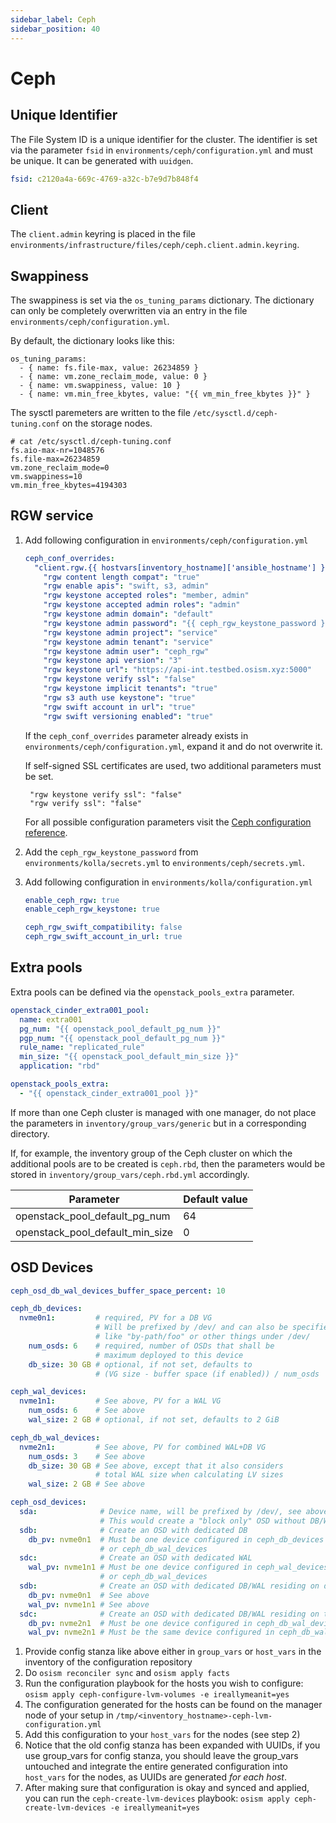 ```yaml
---
sidebar_label: Ceph
sidebar_position: 40
---
```


# Ceph

## Unique Identifier

The File System ID is a unique identifier for the cluster.
The identifier is set via the parameter `fsid` in `environments/ceph/configuration.yml`
and must be unique. It can be generated with `uuidgen`.

```yaml title="environments/ceph/configuration.yml"
fsid: c2120a4a-669c-4769-a32c-b7e9d7b848f4
```

## Client

The `client.admin` keyring is placed in the file `environments/infrastructure/files/ceph/ceph.client.admin.keyring`.

## Swappiness

The swappiness is set via the `os_tuning_params` dictionary. The dictionary can
only be completely overwritten via an entry in the file `environments/ceph/configuration.yml`.

By default, the dictionary looks like this:

```
os_tuning_params:
  - { name: fs.file-max, value: 26234859 }
  - { name: vm.zone_reclaim_mode, value: 0 }
  - { name: vm.swappiness, value: 10 }
  - { name: vm.min_free_kbytes, value: "{{ vm_min_free_kbytes }}" }
```

The sysctl paremeters are written to the file `/etc/sysctl.d/ceph-tuning.conf`
on the storage nodes.

```
# cat /etc/sysctl.d/ceph-tuning.conf
fs.aio-max-nr=1048576
fs.file-max=26234859
vm.zone_reclaim_mode=0
vm.swappiness=10
vm.min_free_kbytes=4194303
```

## RGW service

1. Add following configuration in `environments/ceph/configuration.yml`

   ```yaml
   ceph_conf_overrides:
     "client.rgw.{{ hostvars[inventory_hostname]['ansible_hostname'] }}.rgw0":
       "rgw content length compat": "true"
       "rgw enable apis": "swift, s3, admin"
       "rgw keystone accepted roles": "member, admin"
       "rgw keystone accepted admin roles": "admin"
       "rgw keystone admin domain": "default"
       "rgw keystone admin password": "{{ ceph_rgw_keystone_password }}"
       "rgw keystone admin project": "service"
       "rgw keystone admin tenant": "service"
       "rgw keystone admin user": "ceph_rgw"
       "rgw keystone api version": "3"
       "rgw keystone url": "https://api-int.testbed.osism.xyz:5000"
       "rgw keystone verify ssl": "false"
       "rgw keystone implicit tenants": "true"
       "rgw s3 auth use keystone": "true"
       "rgw swift account in url": "true"
       "rgw swift versioning enabled": "true"
   ```

   If the `ceph_conf_overrides` parameter already exists in `environments/ceph/configuration.yml`,
   expand it and do not overwrite it.

   If self-signed SSL certificates are used, two additional parameters must be set.

   ```
    "rgw keystone verify ssl": "false"
    "rgw verify ssl": "false"
   ```

   For all possible configuration parameters visit the
   [Ceph configuration reference](https://docs.ceph.com/en/quincy/radosgw/config-ref/).

2. Add the `ceph_rgw_keystone_password` from `environments/kolla/secrets.yml` to
   `environments/ceph/secrets.yml`.

3. Add following configuration in `environments/kolla/configuration.yml`

   ```yaml
   enable_ceph_rgw: true
   enable_ceph_rgw_keystone: true

   ceph_rgw_swift_compatibility: false
   ceph_rgw_swift_account_in_url: true
   ```

## Extra pools

Extra pools can be defined via the `openstack_pools_extra` parameter.

```yaml title="inventory/group_vars/generic/ceph.yml"
openstack_cinder_extra001_pool:
  name: extra001
  pg_num: "{{ openstack_pool_default_pg_num }}"
  pgp_num: "{{ openstack_pool_default_pg_num }}"
  rule_name: "replicated_rule"
  min_size: "{{ openstack_pool_default_min_size }}"
  application: "rbd"

openstack_pools_extra:
  - "{{ openstack_cinder_extra001_pool }}"
```

If more than one Ceph cluster is managed with one manager, do not place the
parameters in `inventory/group_vars/generic` but in a corresponding directory.

If, for example, the inventory group of the Ceph cluster on which the additional
pools are to be created is `ceph.rbd`, then the parameters would be stored in
`inventory/group_vars/ceph.rbd.yml` accordingly.

| Parameter                       | Default value |
|---------------------------------|---------------|
| openstack_pool_default_pg_num   | 64            |
| openstack_pool_default_min_size | 0             |

## OSD Devices

```yaml
ceph_osd_db_wal_devices_buffer_space_percent: 10
```

```yaml
ceph_db_devices:
  nvme0n1:         # required, PV for a DB VG
                   # Will be prefixed by /dev/ and can also be specified
                   # like "by-path/foo" or other things under /dev/
    num_osds: 6    # required, number of OSDs that shall be
                   # maximum deployed to this device
    db_size: 30 GB # optional, if not set, defaults to
                   # (VG size - buffer space (if enabled)) / num_osds
```

```yaml
ceph_wal_devices:
  nvme1n1:         # See above, PV for a WAL VG
    num_osds: 6    # See above
    wal_size: 2 GB # optional, if not set, defaults to 2 GiB
```

```yaml
ceph_db_wal_devices:
  nvme2n1:         # See above, PV for combined WAL+DB VG
    num_osds: 3    # See above
    db_size: 30 GB # See above, except that it also considers
                   # total WAL size when calculating LV sizes
    wal_size: 2 GB # See above
```

```yaml
ceph_osd_devices:
  sda:              # Device name, will be prefixed by /dev/, see above conventions
                    # This would create a "block only" OSD without DB/WAL
  sdb:              # Create an OSD with dedicated DB
    db_pv: nvme0n1  # Must be one device configured in ceph_db_devices
                    # or ceph_db_wal_devices
  sdc:              # Create an OSD with dedicated WAL
    wal_pv: nvme1n1 # Must be one device configured in ceph_wal_devices
                    # or ceph_db_wal_devices
  sdb:              # Create an OSD with dedicated DB/WAL residing on different devices
    db_pv: nvme0n1  # See above
    wal_pv: nvme1n1 # See above
  sdc:              # Create an OSD with dedicated DB/WAL residing on the same VG/PV
    db_pv: nvme2n1  # Must be one device configured in ceph_db_wal_devices
    wal_pv: nvme2n1 # Must be the same device configured in ceph_db_wal_devices
```

1. Provide config stanza like above either in `group_vars` or `host_vars`
   in the inventory of the configuration repository
2. Do `osism reconciler sync` and `osism apply facts`
3. Run the configuration playbook for the hosts you wish to configure:
   `osism apply ceph-configure-lvm-volumes -e ireallymeanit=yes`
4. The configuration generated for the hosts can be found on the
   manager node of your setup in
   `/tmp/<inventory_hostname>-ceph-lvm-configuration.yml`
5. Add this configuration to your `host_vars` for the nodes (see step 2)
6. Notice that the old config stanza has been expanded with UUIDs,
   if you use group_vars for config stanza, you should leave the group_vars
   untouched and integrate the entire generated configuration into `host_vars`
   for the nodes, as UUIDs are generated _for each host_.
7. After making sure that configuration is okay and synced and applied,
   you can run the `ceph-create-lvm-devices` playbook:
   `osism apply ceph-create-lvm-devices -e ireallymeanit=yes`
